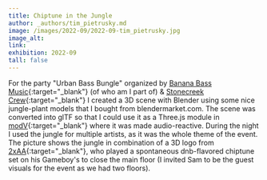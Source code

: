 ```yaml
---
title: Chiptune in the Jungle
author: _authors/tim_pietrusky.md
image: /images/2022-09/2022-09-tim_pietrusky.jpg
image_alt: 
link: 
exhibition: 2022-09
tall: false 
---
```

For the party "Urban Bass Bungle" organized by [Banana Bass Music](https://bananabassmusic.com/en/){:target="_blank"} (of who am I part of) & [Stonecreek Crew](https://www.instagram.com/stonecreekcrewdd){:target="_blank"} I created a 3D scene with Blender using some nice jungle-plant models that I bought from blendermarket.com. The scene was converted into glTF so that I could use it as a Three.js module in [modV](https://modv.vcync.gl/){:target="_blank"} where it was made audio-reactive. During the night I used the jungle for multiple artists, as it was the whole theme of the event. The picture shows the jungle in combination of a 3D logo from [2xAA](https://2xaa.fm/){:target="_blank"}, who played a spontaneous dnb-flavored chiptune set on his Gameboy's to close the main floor (I invited Sam to be the guest visuals for the event as we had two floors).